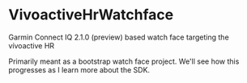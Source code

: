 # VivoactiveHrWatchface
Garmin Connect IQ 2.1.0 (preview) based watch face targeting the vívoactive HR

Primarily meant as a bootstrap watch face project. We'll see how this progresses as I learn more about the SDK.
